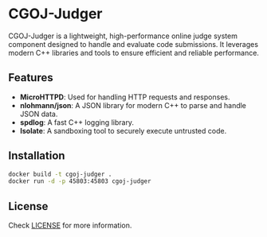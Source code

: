 # CGOJ-Judger

CGOJ-Judger is a lightweight, high-performance online judge system component designed to handle and evaluate code submissions. It leverages modern C++ libraries and tools to ensure efficient and reliable performance.

## Features

- **MicroHTTPD**: Used for handling HTTP requests and responses.
- **nlohmann/json**: A JSON library for modern C++ to parse and handle JSON data.
- **spdlog**: A fast C++ logging library.
- **Isolate**: A sandboxing tool to securely execute untrusted code.

## Installation
```bash
docker build -t cgoj-judger .
docker run -d -p 45803:45803 cgoj-judger
```

## License
Check [LICENSE](LICENSE) for more information.